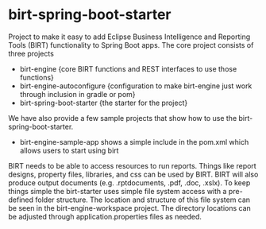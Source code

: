 # birt-spring-boot-starter
Project to make it easy to add Eclipse Business Intelligence and Reporting Tools (BIRT) functionality to Spring Boot apps.
The core project consists of three projects
 - birt-engine {core BIRT functions and REST interfaces to use those functions}
 - birt-engine-autoconfigure {configuration to make birt-engine just work through inclusion in gradle or pom}
 - birt-spring-boot-starter {the starter for the project}
 
We have also provide a few sample projects that show how to use the birt-spring-boot-starter.
 - birt-engine-sample-app shows a simple include in the pom.xml which allows users to start using birt
 
BIRT needs to be able to access resources to run reports. Things like report designs, property files, libraries, and css can be used by BIRT. BIRT will also produce output documents (e.g. .rptdocuments, .pdf, .doc, .xslx). To keep things simple the birt-starter uses simple file system access with a pre-defined folder structure. The location and structure of this file system can be seen in the birt-engine-workspace project. The directory locations can be adjusted through application.properties files as needed.

